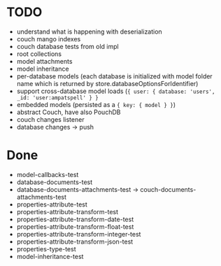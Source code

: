 # TODO

* understand what is happening with deserialization
* couch mango indexes
* couch database tests from old impl
* root collections
* model attachments
* model inheritance
* per-database models (each database is initialized with model folder name which is returned by store.databaseOptionsForIdentifier)
* support cross-database model loads (`{ user: { database: 'users', _id: 'user:ampatspell' } }`
* embedded models (persisted as a `{ key: { model } }`)
* abstract Couch, have also PouchDB
* couch changes listener
* database changes -> push

# Done

* model-callbacks-test
* database-documents-test
* database-documents-attachments-test -> couch-documents-attachments-test
* properties-attribute-test
* properties-attribute-transform-test
* properties-attribute-transform-date-test
* properties-attribute-transform-float-test
* properties-attribute-transform-integer-test
* properties-attribute-transform-json-test
* properties-type-test
* model-inheritance-test
